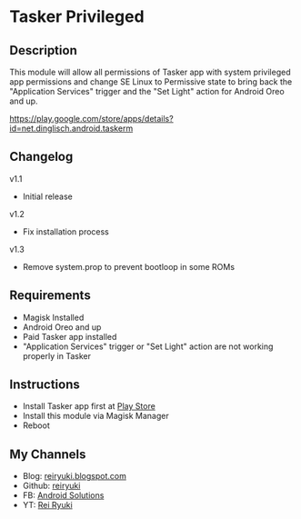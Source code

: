 # **Tasker Privileged**

## Description
This module will allow all permissions of Tasker app with system privileged app permissions and change SE Linux to Permissive state to bring back the "Application Services" trigger and the "Set Light" action for Android Oreo and up.

https://play.google.com/store/apps/details?id=net.dinglisch.android.taskerm

## Changelog
v1.1
- Initial release

v1.2
- Fix installation process

v1.3
- Remove system.prop to prevent bootloop in some ROMs

## Requirements
- Magisk Installed
- Android Oreo and up
- Paid Tasker app installed
- "Application Services" trigger or "Set Light" action are not working properly in Tasker

## Instructions
- Install Tasker app first at [Play Store](https://play.google.com/store/apps/details?id=net.dinglisch.android.taskerm)
- Install this module via Magisk Manager
- Reboot

## My Channels
- Blog: [reiryuki.blogspot.com](https://reiryuki.blogspot.com)
- Github: [reiryuki](https://github.com/reiryuki/Tasker-Privileged-Magisk-Module)
- FB: [Android Solutions](https://m.facebook.com/rikiirawan99/?ref=bookmarks)
- YT: [Rei Ryuki](https://www.youtube.com/channel/UCAZBR3IAu-MSLwGXkZPYxag)

